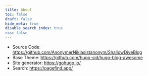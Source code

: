 ```yaml
---
title: About
toc: false
draft: false
hide_meta: true
disable_search_index: true
rss: false
---
```


- Source Code: https://github.com/AnonymerNiklasistanonym/ShallowDiveBlog
- Base Theme: https://github.com/hugo-sid/hugo-blog-awesome
- Site generator: https://gohugo.io/
- Search: https://pagefind.app/
